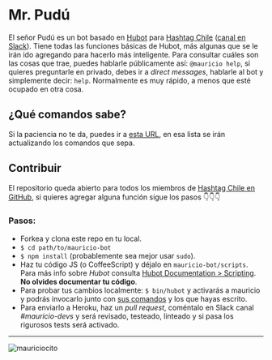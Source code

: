 # Mr. Pudú

El señor Pudú es un bot basado en [Hubot](https://hubot.github.com/) para [Hashtag Chile](http://hashtagchile.com) ([canal en Slack](http://hashtagchile.slack.com)).
Tiene todas las funciones básicas de Hubot, más algunas que se le irán ido agregando para hacerlo más inteligente. Para consultar cuáles son las cosas que trae, puedes hablarle públicamente así: `@mauricio help`, si quieres preguntarle en privado, debes ir a *direct messages*, hablarle al bot y simplemente decir: `help`.  Normalmente es muy rápido, a menos que esté ocupado en otra cosa.

## ¿Qué comandos sabe?

Si la paciencia no te da, puedes ir a [esta URL](http://mauricio.herokuapp.com/mauricio/help), en esa lista se irán actualizando los comandos que sepa.

## Contribuir

El repositorio queda abierto para todos los miembros de [Hashtag Chile en GitHub](https://github.com/hashtagchile), si quieres agregar alguna función sigue los pasos 👇👇👇

### Pasos:

- Forkea y clona este repo en tu local.
- `$ cd path/to/mauricio-bot`
- `$ npm install` (probablemente sea mejor usar `sudo`).
- Haz tu código JS (o CoffeeScript) y déjalo en `mauricio-bot/scripts`. Para más info sobre *Hubot* consulta [Hubot Documentation > Scripting](https://hubot.github.com/docs/scripting/). **No olvides documentar tu código**.
- Para probar tus cambios localmente: `$ bin/hubot` y activarás a mauricio y podrás invocarlo junto con [sus comandos](http://mauricio.herokuapp.com/mauricio/help) y los que hayas escrito.
- Para enviarlo a Heroku, haz un _pull request_, coméntalo en Slack canal *#mauricio-devs* y será revisado, testeado, linteado y si pasa los rigurosos tests será activado.

---

![mauriciocito](http://petitecurie.com/wp-content/uploads/2013/05/mauricio1.jpg)

